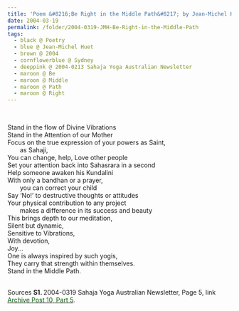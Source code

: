 ```yaml
---
title: 'Poem &#8216;Be Right in the Middle Path&#8217; by Jean-Michel Huet, Sydney from 2004-0319 Sahaja Yoga Australian Newsletter, Page 5'
date: 2004-03-19
permalink: /folder/2004-0319-JMH-Be-Right-in-the-Middle-Path
tags:
  - black @ Poetry
  - blue @ Jean-Michel Huet
  - brown @ 2004
  - cornflowerblue @ Sydney
  - deeppink @ 2004-0213 Sahaja Yoga Australian Newsletter
  - maroon @ Be
  - maroon @ Middle
  - maroon @ Path
  - maroon @ Right
---
```


<br>

<p>
Stand in the flow of Divine Vibrations<br>
Stand in the Attention of our Mother<br>
Focus on the true expression of your powers as Saint,<br>
&emsp;&emsp;as Sahaji,<br>
You can change, help, Love other people<br>
Set your attention back into Sahasrara in a second<br>
Help someone awaken his Kundalini<br>
With only a bandhan or a prayer,<br>
&emsp;&emsp;you can correct your child<br>
Say ‘No!’ to destructive thoughts or attitudes<br>
Your physical contribution to any project<br>
&emsp;&emsp;makes a difference in its success and beauty<br>
This brings depth to our meditation,<br>
Silent but dynamic,<br>
Sensitive to Vibrations,<br>
With devotion,<br>
Joy...<br>
One is always inspired by such yogis,<br>
They carry that strength within themselves.<br>
Stand in the Middle Path.<br>
</p>

<br>

<wave-list>
<list-title color="DarkSeaGreen" width="40">Sources</list-title>
  <list-item color="BlanchedAlmond"  width="280"><b>S1. </b> 2004-0319 Sahaja Yoga Australian Newsletter, Page 5, link <a href="https://seven-teams.github.io/archives/2023/0706-a"><font color="DarkGreen">Archive Post 10, Part 5</font></a>.</list-item>
</wave-list>